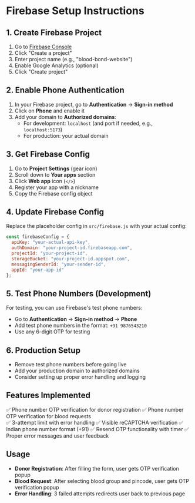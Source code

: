 # Firebase Setup Instructions

## 1. Create Firebase Project
1. Go to [Firebase Console](https://console.firebase.google.com/)
2. Click "Create a project"
3. Enter project name (e.g., "blood-bond-website")
4. Enable Google Analytics (optional)
5. Click "Create project"

## 2. Enable Phone Authentication
1. In your Firebase project, go to **Authentication** → **Sign-in method**
2. Click on **Phone** and enable it
3. Add your domain to **Authorized domains**:
   - For development: `localhost` (and port if needed, e.g., `localhost:5173`)
   - For production: your actual domain

## 3. Get Firebase Config
1. Go to **Project Settings** (gear icon)
2. Scroll down to **Your apps** section
3. Click **Web app** icon (`</>`)
4. Register your app with a nickname
5. Copy the Firebase config object

## 4. Update Firebase Config
Replace the placeholder config in `src/firebase.js` with your actual config:

```javascript
const firebaseConfig = {
  apiKey: "your-actual-api-key",
  authDomain: "your-project-id.firebaseapp.com",
  projectId: "your-project-id",
  storageBucket: "your-project-id.appspot.com",
  messagingSenderId: "your-sender-id",
  appId: "your-app-id"
};
```

## 5. Test Phone Numbers (Development)
For testing, you can use Firebase's test phone numbers:
- Go to **Authentication** → **Sign-in method** → **Phone**
- Add test phone numbers in the format: `+91 9876543210`
- Use any 6-digit OTP for testing

## 6. Production Setup
- Remove test phone numbers before going live
- Add your production domain to authorized domains
- Consider setting up proper error handling and logging

## Features Implemented
✅ Phone number OTP verification for donor registration
✅ Phone number OTP verification for blood requests  
✅ 3-attempt limit with error handling
✅ Visible reCAPTCHA verification
✅ Indian phone number format (+91)
✅ Resend OTP functionality with timer
✅ Proper error messages and user feedback

## Usage
- **Donor Registration**: After filling the form, user gets OTP verification popup
- **Blood Request**: After selecting blood group and pincode, user gets OTP verification popup
- **Error Handling**: 3 failed attempts redirects user back to previous page
